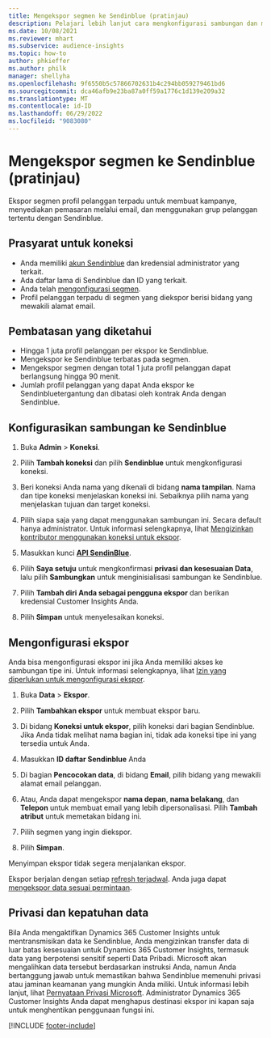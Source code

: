 ```yaml
---
title: Mengekspor segmen ke Sendinblue (pratinjau)
description: Pelajari lebih lanjut cara mengkonfigurasi sambungan dan mengekspor ke Sendinblue.
ms.date: 10/08/2021
ms.reviewer: mhart
ms.subservice: audience-insights
ms.topic: how-to
author: phkieffer
ms.author: philk
manager: shellyha
ms.openlocfilehash: 9f6550b5c57866702631b4c294bb059279461bd6
ms.sourcegitcommit: dca46afb9e23ba87a0ff59a1776c1d139e209a32
ms.translationtype: MT
ms.contentlocale: id-ID
ms.lasthandoff: 06/29/2022
ms.locfileid: "9083080"
---
```

# <a name="export-segments-to-sendinblue-preview"></a>Mengekspor segmen ke Sendinblue (pratinjau)

Ekspor segmen profil pelanggan terpadu untuk membuat kampanye, menyediakan pemasaran melalui email, dan menggunakan grup pelanggan tertentu dengan Sendinblue.

## <a name="prerequisites-for-connection"></a>Prasyarat untuk koneksi

-   Anda memiliki [akun Sendinblue](https://www.sendinblue.com/) dan kredensial administrator yang terkait.
-   Ada daftar lama di Sendinblue dan ID yang terkait.
-   Anda telah [mengonfigurasi segmen](segments.md).
-   Profil pelanggan terpadu di segmen yang diekspor berisi bidang yang mewakili alamat email.

## <a name="known-limitations"></a>Pembatasan yang diketahui

- Hingga 1 juta profil pelanggan per ekspor ke Sendinblue.
- Mengekspor ke Sendinblue terbatas pada segmen.
- Mengekspor segmen dengan total 1 juta profil pelanggan dapat berlangsung hingga 90 menit. 
- Jumlah profil pelanggan yang dapat Anda ekspor ke Sendinbluetergantung dan dibatasi oleh kontrak Anda dengan Sendinblue.

## <a name="set-up-connection-to-sendinblue"></a>Konfigurasikan sambungan ke Sendinblue

1. Buka **Admin** > **Koneksi**.

1. Pilih **Tambah koneksi** dan pilih **Sendinblue** untuk mengkonfigurasi koneksi.

1. Beri koneksi Anda nama yang dikenali di bidang **nama tampilan**. Nama dan tipe koneksi menjelaskan koneksi ini. Sebaiknya pilih nama yang menjelaskan tujuan dan target koneksi.

1. Pilih siapa saja yang dapat menggunakan sambungan ini. Secara default hanya administrator. Untuk informasi selengkapnya, lihat [Mengizinkan kontributor menggunakan koneksi untuk ekspor](connections.md#allow-contributors-to-use-a-connection-for-exports).

1. Masukkan kunci **[API SendinBlue](https://developers.sendinblue.com/docs/getting-started#:~:text=Get%20your%20API%20key&text=You%20can%20create%20one%20from,your%20settings%20This%20API%20key)**.

1. Pilih **Saya setuju** untuk mengkonfirmasi **privasi dan kesesuaian Data**, lalu pilih **Sambungkan** untuk menginisialisasi sambungan ke Sendinblue.

1. Pilih **Tambah diri Anda sebagai pengguna ekspor** dan berikan kredensial Customer Insights Anda.

1. Pilih **Simpan** untuk menyelesaikan koneksi.

## <a name="configure-an-export"></a>Mengonfigurasi ekspor

Anda bisa mengonfigurasi ekspor ini jika Anda memiliki akses ke sambungan tipe ini. Untuk informasi selengkapnya, lihat [Izin yang diperlukan untuk mengonfigurasi ekspor](export-destinations.md#set-up-a-new-export).

1. Buka **Data** > **Ekspor**.

1. Pilih **Tambahkan ekspor** untuk membuat ekspor baru.

1. Di bidang **Koneksi untuk ekspor**, pilih koneksi dari bagian Sendinblue. Jika Anda tidak melihat nama bagian ini, tidak ada koneksi tipe ini yang tersedia untuk Anda.

1. Masukkan **ID daftar Sendinblue** Anda 

1. Di bagian **Pencocokan data**, di bidang **Email**, pilih bidang yang mewakili alamat email pelanggan. 

1. Atau, Anda dapat mengekspor **nama depan**, **nama belakang**, dan **Telepon**  untuk membuat email yang lebih dipersonalisasi. Pilih **Tambah atribut** untuk memetakan bidang ini.

1. Pilih segmen yang ingin diekspor. 

1. Pilih **Simpan**.

Menyimpan ekspor tidak segera menjalankan ekspor.

Ekspor berjalan dengan setiap [refresh terjadwal](system.md#schedule-tab). Anda juga dapat [mengekspor data sesuai permintaan](export-destinations.md#run-exports-on-demand). 


## <a name="data-privacy-and-compliance"></a>Privasi dan kepatuhan data

Bila Anda mengaktifkan Dynamics 365 Customer Insights untuk mentransmisikan data ke Sendinblue, Anda mengizinkan transfer data di luar batas kesesuaian untuk Dynamics 365 Customer Insights, termasuk data yang berpotensi sensitif seperti Data Pribadi. Microsoft akan mengalihkan data tersebut berdasarkan instruksi Anda, namun Anda bertanggung jawab untuk memastikan bahwa Sendinblue memenuhi privasi atau jaminan keamanan yang mungkin Anda miliki. Untuk informasi lebih lanjut, lihat [Pernyataan Privasi Microsoft](https://go.microsoft.com/fwlink/?linkid=396732).
Administrator Dynamics 365 Customer Insights Anda dapat menghapus destinasi ekspor ini kapan saja untuk menghentikan penggunaan fungsi ini.


[!INCLUDE [footer-include](includes/footer-banner.md)]
